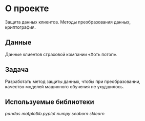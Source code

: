 # О проекте
Защита данных клиентов. Методы преобразования данных, криптография.

## Данные
Данные клиентов страховой компании «Хоть потоп». 

## Задача

Разработать метод защиты данных, чтобы при преобразовании, качество моделей машинного обучения не ухудшилось.


## Используемые библиотеки
*pandas*
*matplotlib.pyplot*
*numpy*
*seaborn*
*sklearn*
